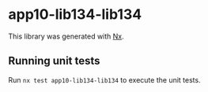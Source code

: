 # app10-lib134-lib134

This library was generated with [Nx](https://nx.dev).

## Running unit tests

Run `nx test app10-lib134-lib134` to execute the unit tests.
